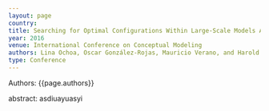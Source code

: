 ```yaml
---
layout: page
country:
title: Searching for Optimal Configurations Within Large-Scale Models A Cloud Computing Domain
year: 2016
venue: International Conference on Conceptual Modeling
authors: Lina Ochoa, Oscar González-Rojas, Mauricio Verano, and Harold Castro
type: Conference
---
```


<!-- ## {{page.title}} -->
Authors: {{page.authors}}


abstract:
asdiuayuasyi